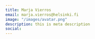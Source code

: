 ```yaml
---
title: Marja Vierros
email: marja.vierros@helsinki.fi
image: "/images/avatar.png"
description: this is meta description
social:
---
```


